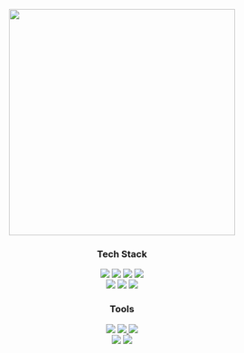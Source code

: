 <p align="center">
  <img width="400px" src="https://github.com/yumiko-kor/yumiko-kor/assets/78920416/0aaa130c-7819-4cc7-8011-a39127412ca2" />
</p>

<div align=center><h3>Tech Stack</h1></div>

<div align=center> 
  <img src="https://img.shields.io/badge/JavaScript-F7DF1E?style=flat-square&logo=JavaScript&logoColor=white"/></a>
  <img src="https://img.shields.io/badge/React-61DAFB?style=flat-square&logo=React&logoColor=white"/></a>
  <img src="https://img.shields.io/badge/Python-3766AB?style=flat-square&logo=Python&logoColor=white"/></a>
  <img src="https://img.shields.io/badge/java-007396?style=flat-square&logo=java&logoColor=white"> 
  <br>
  
  <img src="https://img.shields.io/badge/mysql-4479A1?style=flat-square&logo=mysql&logoColor=white"> 
  <img src="https://img.shields.io/badge/oracle-F80000?style=flat-square&logo=oracle&logoColor=white">  
  <img src="https://img.shields.io/badge/Ubuntu-E95420?style=flat-square&logo=Ubuntu&logoColor=black"> 
  <br>
</div>

<div align=center><h3>Tools</h1></div>
<div align=center> 
 <img src="https://img.shields.io/badge/GitHub-181717?style=flat&logo=GitHub&logoColor=FFFFFF">
 <a href="https://verbose-track-580.notion.site/Computer-Engineering-with-YHM-f9501b16f1cc46e6a688c66d66a0058f">
  <img src="https://img.shields.io/badge/Notion-000000?style=flat&logo=Notion&logoColor=white" />
 </a>
 <img src="https://img.shields.io/badge/Figma-F24E1E?style=flat&logo=Figma&logoColor=FFFFFF">  
   <br/>   
 <img src="https://img.shields.io/badge/Visual Studio Code-007ACC?style=flat&logo=Visual Studio Code&logoColor=FFFFFF">
 <img src="https://img.shields.io/badge/Eclipse IDE-2C2255?style=flat&logo=Eclipse IDE&logoColor=FFFFFF"> 
 <br/>
</div>
